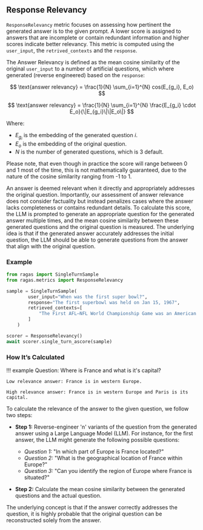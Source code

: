 ## Response Relevancy

`ResponseRelevancy` metric focuses on assessing how pertinent the generated answer is to the given prompt. A lower score is assigned to answers that are incomplete or contain redundant information and higher scores indicate better relevancy. This metric is computed using the `user_input`, the `retrived_contexts` and the `response`. 

The Answer Relevancy is defined as the mean cosine similarity of the original `user_input` to a number of artificial questions, which where generated (reverse engineered) based on the `response`: 

$$
\text{answer relevancy} = \frac{1}{N} \sum_{i=1}^{N} cos(E_{g_i}, E_o)
$$

$$
\text{answer relevancy} = \frac{1}{N} \sum_{i=1}^{N} \frac{E_{g_i} \cdot E_o}{\|E_{g_i}\|\|E_o\|}
$$

Where: 

* $E_{g_i}$ is the embedding of the generated question $i$.
* $E_o$ is the embedding of the original question.
* $N$ is the number of generated questions, which is 3 default.

Please note, that even though in practice the score will range between 0 and 1 most of the time, this is not mathematically guaranteed, due to the nature of the cosine similarity ranging from -1 to 1.

An answer is deemed relevant when it directly and appropriately addresses the original question. Importantly, our assessment of answer relevance does not consider factuality but instead penalizes cases where the answer lacks completeness or contains redundant details. To calculate this score, the LLM is prompted to generate an appropriate question for the generated answer multiple times, and the mean cosine similarity between these generated questions and the original question is measured. The underlying idea is that if the generated answer accurately addresses the initial question, the LLM should be able to generate questions from the answer that align with the original question.


### Example

```python
from ragas import SingleTurnSample 
from ragas.metrics import ResponseRelevancy

sample = SingleTurnSample(
        user_input="When was the first super bowl?",
        response="The first superbowl was held on Jan 15, 1967",
        retrieved_contexts=[
            "The First AFL–NFL World Championship Game was an American football game played on January 15, 1967, at the Los Angeles Memorial Coliseum in Los Angeles."
        ]
    )

scorer = ResponseRelevancy()
await scorer.single_turn_ascore(sample)
```

### How It’s Calculated

!!! example
    Question: Where is France and what is it's capital?

    Low relevance answer: France is in western Europe.

    High relevance answer: France is in western Europe and Paris is its capital.

To calculate the relevance of the answer to the given question, we follow two steps:

- **Step 1:** Reverse-engineer 'n' variants of the question from the generated answer using a Large Language Model (LLM). 
  For instance, for the first answer, the LLM might generate the following possible questions:
    - *Question 1:* "In which part of Europe is France located?"
    - *Question 2:* "What is the geographical location of France within Europe?"
    - *Question 3:* "Can you identify the region of Europe where France is situated?"

- **Step 2:** Calculate the mean cosine similarity between the generated questions and the actual question.

The underlying concept is that if the answer correctly addresses the question, it is highly probable that the original question can be reconstructed solely from the answer.
